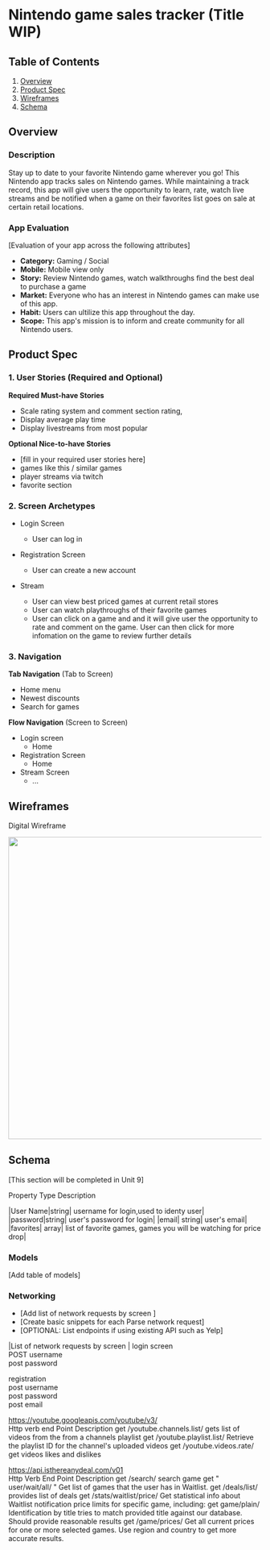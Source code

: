 
# Nintendo game sales tracker (Title WIP)

## Table of Contents
1. [Overview](#Overview)
1. [Product Spec](#Product-Spec)
1. [Wireframes](#Wireframes)
2. [Schema](#Schema)

## Overview
### Description
Stay up to date to your favorite Nintendo game wherever you go! This Nintendo app tracks sales on Nintendo games. While maintaining a track record, this app will give users the opportunity to learn, rate, watch live streams and be notified when a game on their favorites list goes on sale at certain retail locations. 

### App Evaluation
[Evaluation of your app across the following attributes]
- **Category:** Gaming / Social 
- **Mobile:** Mobile view only
- **Story:** Review Nintendo games, watch walkthroughs find the best deal to purchase a game
- **Market:** Everyone who has an interest in Nintendo games can make use of this app. 
- **Habit:** Users can ultilize this app throughout the day.
- **Scope:** This app's mission is to inform and create community for all Nintendo users. 

## Product Spec

### 1. User Stories (Required and Optional)

**Required Must-have Stories**

* Scale rating system and comment section rating,
* Display average play time
* Display livestreams from most popular 

**Optional Nice-to-have Stories**

* [fill in your required user stories here]
* games like this / similar games
* player streams via twitch
* favorite section


### 2. Screen Archetypes

* Login Screen
   * User can log in
   
* Registration Screen
   * User can create a new account
   
* Stream
   * User can view best priced games at current retail stores
   * User can watch playthroughs of their favorite games
   * User can click on a game and and it will give user the opportunity to rate and comment on the game. User can then click for more infomation on the game to review further details
   

### 3. Navigation

**Tab Navigation** (Tab to Screen)

* Home menu
* Newest discounts
* Search for games

**Flow Navigation** (Screen to Screen)

* Login screen
   * Home
* Registration Screen
   * Home
* Stream Screen 
   * ...
   

## Wireframes
Digital Wireframe

<img src= "https://i.imgur.com/jF1OuZ9.jpg" width=600>


## Schema 
[This section will be completed in Unit 9]

Property	Type	Description
		
|User Name|string| username for login,used to identy user|
|password|string|	user's password for login|
|email|	string|	user's email|
|favorites|	array|	list of favorite games, games you will be watching for price drop|
### Models
[Add table of models]
### Networking
- [Add list of network requests by screen ]
- [Create basic snippets for each Parse network request]
- [OPTIONAL: List endpoints if using existing API such as Yelp]



		
|List of network requests by screen		|
login screen		
POST	username	
post	password	
		
registration		
post	username	
post	password	
post 	email	
		
https://youtube.googleapis.com/youtube/v3/		
Http verb	end Point	Description
get 	/youtube.channels.list/	gets list of videos from the from a channels playlist
get	/youtube.playlist.list/	Retrieve the playlist ID for the channel's uploaded videos
get	/youtube.videos.rate/	get videos likes and dislikes
		
https://api.isthereanydeal.com/v01		
Http Verb	End Point	Description
get	/search/	search game
get	"	user/wait/all/																								"	Get list of games that the user has in Waitlist.
get	/deals/list/	provides list of deals
get	/stats/waitlist/price/	Get statistical info about Waitlist notification price limits for specific game, including:
get 	game/plain/	Identification by title tries to match provided title against our database. Should provide reasonable results
get	/game/prices/	Get all current prices for one or more selected games. Use region and country to get more accurate results.
